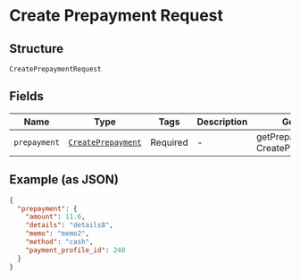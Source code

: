 
# Create Prepayment Request

## Structure

`CreatePrepaymentRequest`

## Fields

| Name | Type | Tags | Description | Getter | Setter |
|  --- | --- | --- | --- | --- | --- |
| `prepayment` | [`CreatePrepayment`](../../doc/models/create-prepayment.md) | Required | - | getPrepayment(): CreatePrepayment | setPrepayment(CreatePrepayment prepayment): void |

## Example (as JSON)

```json
{
  "prepayment": {
    "amount": 11.6,
    "details": "details8",
    "memo": "memo2",
    "method": "cash",
    "payment_profile_id": 240
  }
}
```

